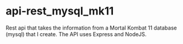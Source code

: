# api-rest_mysql_mk11
Rest api that takes the information from a Mortal Kombat 11 database (mysql) that I create. The API uses Express and NodeJS.
